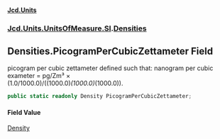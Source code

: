 #### [Jcd.Units](index.md 'index')
### [Jcd.Units.UnitsOfMeasure.SI](Jcd.Units.UnitsOfMeasure.SI.md 'Jcd.Units.UnitsOfMeasure.SI').[Densities](Densities.md 'Jcd.Units.UnitsOfMeasure.SI.Densities')

## Densities.PicogramPerCubicZettameter Field

picogram per cubic zettameter defined such that: nanogram per cubic exameter = pg/Zm³ ×  
(1.0/1000.0)/((1000.0)*(1000.0)*(1000.0)).

```csharp
public static readonly Density PicogramPerCubicZettameter;
```

#### Field Value
[Density](Density.md 'Jcd.Units.UnitTypes.Density')